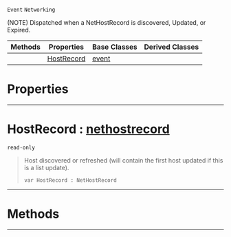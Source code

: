  `Event` `Networking`



(NOTE) Dispatched when a NetHostRecord is discovered, Updated, or Expired.

|Methods|Properties|Base Classes|Derived Classes|
|---|---|---|---|
| |[ HostRecord](https://github.com/ZilchEngine/ZilchDocs/blob/master/code_reference/class_reference/nethostrecordevent.markdown#hostrecord-zilch-engine-d)|[event](https://github.com/ZilchEngine/ZilchDocs/blob/master/code_reference/class_reference/event.markdown)| |


 #  Properties


---  
 #  HostRecord : [nethostrecord](https://github.com/ZilchEngine/ZilchDocs/blob/master/code_reference/class_reference/nethostrecord.markdown)

 `read-only`

> Host discovered or refreshed (will contain the first host updated if this is a list update).
> ``` lang=cpp, name=Nada
> var HostRecord : NetHostRecord


---  
 #  Methods


---  
 

 